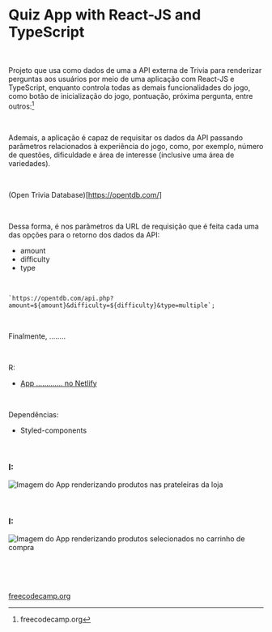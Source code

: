 # Quiz App with  React-JS and TypeScript


<br />

Projeto que usa como dados de uma a API externa de Trivia para renderizar perguntas aos usuários por meio de uma aplicação com React-JS e TypeScript, enquanto controla todas as demais funcionalidades do jogo, como botão de inicialização do jogo, pontuação, próxima pergunta, entre outros:[^1]


<br />

Ademais, a aplicação é capaz de requisitar os dados da API passando parâmetros relacionados à experiência do jogo, como, por exemplo, número de questões, dificuldade e área de interesse (inclusive uma área de variedades).

<br />

(Open Trivia Database)[https://opentdb.com/]

<br />

Dessa forma, é nos parâmetros da URL de requisição que é feita cada uma das opções para o retorno dos dados da API:

- amount
- difficulty
- type

<br />

```
`https://opentdb.com/api.php?amount=${amount}&difficulty=${difficulty}&type=multiple`;
```


<br />

Finalmente, ........ 

<br />

R:

- [App ............. no Netlify]()

<br />

Dependências:

- Styled-components


<br />


### I:

![Imagem do App renderizando produtos nas prateleiras da loja](/public/images/)


<br />


### I:

![Imagem do App renderizando produtos selecionados no carrinho de compra](/public/images/)



<br />

<br />
<br />

[freecodecamp.org](https://www.freecodecamp.org/)

[^1]:freecodecamp.org 
